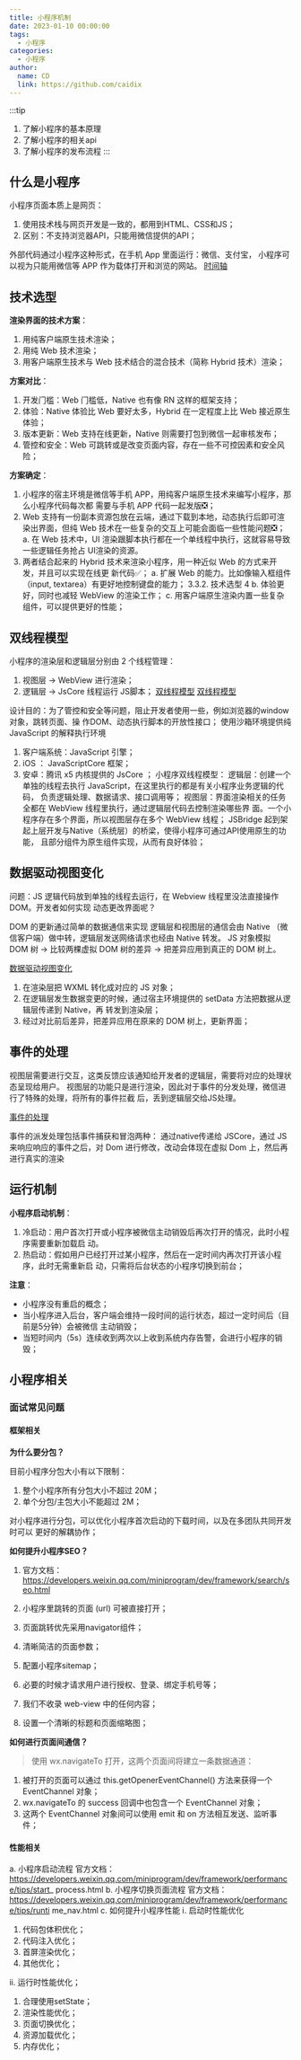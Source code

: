 ```yaml
---
title: 小程序机制
date: 2023-01-10 00:00:00
tags: 
  - 小程序
categories: 
  - 小程序
author:
  name: CD
  link: https://github.com/caidix
---
```

:::tip

1. 了解小程序的基本原理
2. 了解小程序的相关api
3. 了解小程序的发布流程
:::

## 什么是小程序

⼩程序⻚⾯本质上是⽹⻚：

1. 使⽤技术栈与⽹⻚开发是⼀致的，都⽤到HTML、CSS和JS；
2. 区别：不⽀持浏览器API，只能⽤微信提供的API；

外部代码通过⼩程序这种形式，在⼿机 App ⾥⾯运⾏：微信、⽀付宝， ⼩程序可以视为只能⽤微信等
APP 作为载体打开和浏览的⽹站。
[时间轴](/vuepress-interview-github/assets/miniprogram/miniprogram-1.png)

## 技术选型

**渲染界⾯的技术⽅案**：

1. ⽤纯客户端原⽣技术渲染；
2. ⽤纯 Web 技术渲染；
3. ⽤客户端原⽣技术与 Web 技术结合的混合技术（简称 Hybrid 技术）渲染；

**⽅案对⽐**：

1. 开发⻔槛：Web ⻔槛低，Native 也有像 RN 这样的框架⽀持；
2. 体验：Native 体验⽐ Web 要好太多，Hybrid 在⼀定程度上⽐ Web 接近原⽣体验；
3. 版本更新：Web ⽀持在线更新，Native 则需要打包到微信⼀起审核发布；
4. 管控和安全：Web 可跳转或是改变⻚⾯内容，存在⼀些不可控因素和安全⻛险；

**⽅案确定**：

1. ⼩程序的宿主环境是微信等⼿机 APP，⽤纯客户端原⽣技术来编写⼩程序，那么⼩程序代码每次都
需要与⼿机 APP 代码⼀起发版❎；
1. Web ⽀持有⼀份副本资源包放在云端，通过下载到本地，动态执⾏后即可渲染出界⾯，但纯 Web
技术在⼀些复杂的交互上可能会⾯临⼀些性能问题❎；
a. 在 Web 技术中，UI 渲染跟脚本执⾏都在⼀个单线程中执⾏，这就容易导致⼀些逻辑任务抢占
UI渲染的资源。
1. 两者结合起来的 Hybrid 技术来渲染⼩程序，⽤⼀种近似 Web 的⽅式来开发，并且可以实现在线更
新代码✅；
a. 扩展 Web 的能⼒。⽐如像输⼊框组件（input, textarea）有更好地控制键盘的能⼒；
3.3.2. 技术选型
4
b. 体验更好，同时也减轻 WebView 的渲染⼯作；
c. ⽤客户端原⽣渲染内置⼀些复杂组件，可以提供更好的性能；

## 双线程模型

⼩程序的渲染层和逻辑层分别由 2 个线程管理：

1. 视图层 -> WebView 进⾏渲染；
2. 逻辑层 -> JsCore 线程运⾏ JS脚本；
[双线程模型](/vuepress-interview-github/assets/miniprogram/miniprogram-2.png)
[双线程模型](/vuepress-interview-github/assets/miniprogram/miniprogram-3.png)

设计⽬的：为了管控和安全等问题，阻⽌开发者使⽤⼀些，例如浏览器的window对象，跳转⻚⾯、操
作DOM、动态执⾏脚本的开放性接⼝；
使⽤沙箱环境提供纯 JavaScript 的解释执⾏环境

1. 客户端系统：JavaScript 引擎；
2. iOS ： JavaScriptCore 框架；
3. 安卓：腾讯 x5 内核提供的 JsCore ；
⼩程序双线程模型：
逻辑层：创建⼀个单独的线程去执⾏ JavaScript，在这⾥执⾏的都是有关⼩程序业务逻辑的代码，
负责逻辑处理、数据请求、接⼝调⽤等；
视图层：界⾯渲染相关的任务全都在 WebView 线程⾥执⾏，通过逻辑层代码去控制渲染哪些界
⾯。⼀个⼩程序存在多个界⾯，所以视图层存在多个 WebView 线程；
JSBridge 起到架起上层开发与Native（系统层）的桥梁，使得⼩程序可通过API使⽤原⽣的功能，
且部分组件为原⽣组件实现，从⽽有良好体验；

## 数据驱动视图变化

问题：JS 逻辑代码放到单独的线程去运⾏，在 Webview 线程⾥没法直接操作 DOM。开发者如何实现
动态更改界⾯呢？

DOM 的更新通过简单的数据通信来实现
逻辑层和视图层的通信会由 Native （微信客户端）做中转，逻辑层发送⽹络请求也经由 Native 转发。
JS 对象模拟 DOM 树 -> ⽐较两棵虚拟 DOM 树的差异 -> 把差异应⽤到真正的 DOM 树上。

[数据驱动视图变化](/vuepress-interview-github/assets/miniprogram/miniprogram-4.png)

1. 在渲染层把 WXML 转化成对应的 JS 对象；
2. 在逻辑层发⽣数据变更的时候，通过宿主环境提供的 setData ⽅法把数据从逻辑层传递到 Native，再
转发到渲染层；
3. 经过对⽐前后差异，把差异应⽤在原来的 DOM 树上，更新界⾯；

## 事件的处理

视图层需要进⾏交互，这类反馈应该通知给开发者的逻辑层，需要将对应的处理状态呈现给⽤户。
视图层的功能只是进⾏渲染，因此对于事件的分发处理，微信进⾏了特殊的处理，将所有的事件拦截
后，丢到逻辑层交给JS处理。

[事件的处理](/vuepress-interview-github/assets/miniprogram/miniprogram-5.png)

事件的派发处理包括事件捕获和冒泡两种：
通过native传递给 JSCore，通过 JS 来响应响应的事件之后，对 Dom 进⾏修改，改动会体现在虚拟
Dom 上，然后再进⾏真实的渲染

## 运⾏机制

**⼩程序启动机制**：

1. 冷启动：⽤户⾸次打开或⼩程序被微信主动销毁后再次打开的情况，此时⼩程序需要重新加载启
动。
2. 热启动：假如⽤户已经打开过某⼩程序，然后在⼀定时间内再次打开该⼩程序，此时⽆需重新启
动，只需将后台状态的⼩程序切换到前台；

**注意**：

- ⼩程序没有重启的概念；
- 当⼩程序进⼊后台，客户端会维持⼀段时间的运⾏状态，超过⼀定时间后（⽬前是5分钟）会被微信
主动销毁；
- 当短时间内（5s）连续收到两次以上收到系统内存告警，会进⾏⼩程序的销毁；

## 小程序相关

### ⾯试常⻅问题

#### 框架相关

 **为什么要分包？**

⽬前⼩程序分包⼤⼩有以下限制：

1. 整个⼩程序所有分包⼤⼩不超过 20M；
2. 单个分包/主包⼤⼩不能超过 2M；

对⼩程序进⾏分包，可以优化⼩程序⾸次启动的下载时间，以及在多团队共同开发时可以
更好的解耦协作；

**如何提升⼩程序SEO？**

1. 官⽅⽂档：
<https://developers.weixin.qq.com/miniprogram/dev/framework/search/seo.html>

1. ⼩程序⾥跳转的⻚⾯ (url) 可被直接打开；
2. ⻚⾯跳转优先采⽤navigator组件；
3. 清晰简洁的⻚⾯参数；
4. 配置⼩程序sitemap；
5. 必要的时候才请求⽤户进⾏授权、登录、绑定⼿机号等；
6. 我们不收录 web-view 中的任何内容；
7. 设置⼀个清晰的标题和⻚⾯缩略图；

**如何进⾏⻚⾯间通信？**

> 使⽤ wx.navigateTo 打开，这两个⻚⾯间将建⽴⼀条数据通道：

1. 被打开的⻚⾯可以通过 this.getOpenerEventChannel() ⽅法来获得⼀个EventChannel 对象；
2. wx.navigateTo 的 success 回调中也包含⼀个 EventChannel 对象；
3. 这两个 EventChannel 对象间可以使⽤ emit 和 on ⽅法相互发送、监听事件；

#### 性能相关

a. ⼩程序启动流程
官⽅⽂档：
<https://developers.weixin.qq.com/miniprogram/dev/framework/performance/tips/start>_
process.html
b. ⼩程序切换⻚⾯流程
官⽅⽂档：
<https://developers.weixin.qq.com/miniprogram/dev/framework/performance/tips/runti>
me_nav.html
c. 如何提升⼩程序性能
ⅰ. 启动时性能优化

1. 代码包体积优化；
2. 代码注⼊优化；
3. ⾸屏渲染优化；
4. 其他优化；

ⅱ. 运⾏时性能优化；

1. 合理使⽤setState；
2. 渲染性能优化；
3. ⻚⾯切换优化；
4. 资源加载优化；
5. 内存优化；
